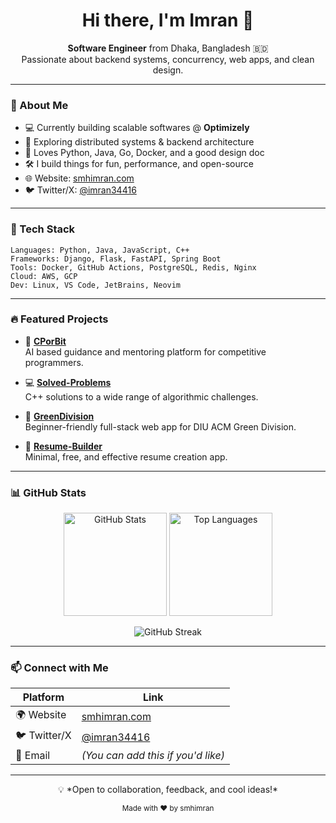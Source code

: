 <h1 align="center">Hi there, I'm Imran 👋</h1>

<p align="center">
  <b>Software Engineer</b> from Dhaka, Bangladesh 🇧🇩 <br>
  Passionate about backend systems, concurrency, web apps, and clean design.
</p>

---

### 🚀 About Me

- 💻 Currently building scalable softwares @ **Optimizely**
- 🌱 Exploring distributed systems & backend architecture
- 🧠 Loves Python, Java, Go, Docker, and a good design doc
- 🛠 I build things for fun, performance, and open-source
- 🌐 Website: [smhimran.com](https://smhimran.com)
- 🐦 Twitter/X: [@imran34416](https://twitter.com/imran34416)

---

### 🧰 Tech Stack

```
Languages: Python, Java, JavaScript, C++
Frameworks: Django, Flask, FastAPI, Spring Boot
Tools: Docker, GitHub Actions, PostgreSQL, Redis, Nginx
Cloud: AWS, GCP
Dev: Linux, VS Code, JetBrains, Neovim
```

---

### 🔥 Featured Projects

- 🧱 [**CPorBit**](https://github.com/smhimran/CPorBit)  
  AI based guidance and mentoring platform for competitive programmers.

- 💻 [**Solved-Problems**](https://github.com/smhimran/Solved-Problems)  
  C++ solutions to a wide range of algorithmic challenges.

- 🌿 [**GreenDivision**](https://github.com/smhimran/GreenDivision)  
  Beginner-friendly full-stack web app for DIU ACM Green Division.

- 📝 [**Resume-Builder**](https://github.com/smhimran/Resume-Builder)  
  Minimal, free, and effective resume creation app.

---

### 📊 GitHub Stats

<p align="center">
  <img src="https://github-readme-stats.vercel.app/api?username=smhimran&show_icons=true&theme=github_dark_dimmed" alt="GitHub Stats" height="165">
  <img src="https://github-readme-stats.vercel.app/api/top-langs/?username=smhimran&layout=compact&theme=github_dark_dimmed" alt="Top Languages" height="165">
</p>

<p align="center">
  <img src="https://github-readme-streak-stats.herokuapp.com?user=smhimran&theme=github_dark_dimmed&hide_border=false" alt="GitHub Streak" />
</p>

---

### 📫 Connect with Me

| Platform     | Link |
|--------------|------|
| 🌍 Website    | [smhimran.com](https://smhimran.com) |
| 🐦 Twitter/X | [@imran34416](https://twitter.com/imran34416) |
| 📧 Email      | *(You can add this if you'd like)* |

---

<p align="center">💡 *Open to collaboration, feedback, and cool ideas!*</p>

<p align="center"><sub>Made with ❤️ by smhimran</sub></p>
